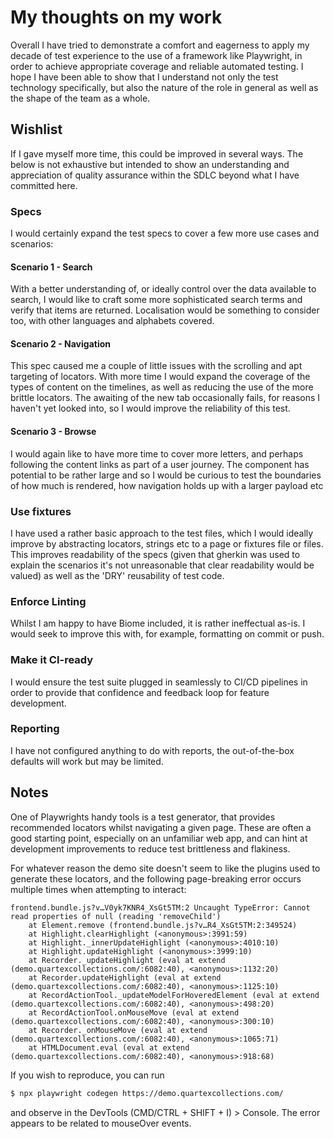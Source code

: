 # My thoughts on my work
Overall I have tried to demonstrate a comfort and eagerness to apply my decade of test experience to the use of a framework like Playwright, in order to achieve appropriate coverage and reliable automated testing. I hope I have been able to show that I understand not only the test technology specifically, but also the nature of the role in general as well as the shape of the team as a whole. 

## Wishlist 
If I gave myself more time, this could be improved in several ways. The below is not exhaustive but intended to show an understanding and appreciation of quality assurance within the SDLC beyond what I have committed here. 

### Specs
I would certainly expand the test specs to cover a few more use cases and scenarios:

#### Scenario 1 - Search
With a better understanding of, or ideally control over the data available to search, I would like to craft some more sophisticated search terms and verify that items are returned. Localisation would be something to consider too, with other languages and alphabets covered.

#### Scenario 2 - Navigation
This spec caused me a couple of little issues with the scrolling and apt targeting of locators. With more time I would expand the coverage of the types of content on the timelines, as well as reducing the use of the more brittle locators.
The awaiting of the new tab occasionally fails, for reasons I haven't yet looked into, so I would improve the reliability of this test.

#### Scenario 3 - Browse
I would again like to have more time to cover more letters, and perhaps following the content links as part of a user journey. The component has potential to be rather large and so I would be curious to test the boundaries of how much is rendered, how navigation holds up with a larger payload etc

### Use fixtures
I have used a rather basic approach to the test files, which I would ideally improve by abstracting locators, strings etc to a page or fixtures file or files. This improves readability of the specs (given that gherkin was used to explain the scenarios it's not unreasonable that clear readability would be valued) as well as the 'DRY' reusability of test code.

### Enforce Linting 
Whilst I am happy to have Biome included, it is rather ineffectual as-is. I would seek to improve this with, for example, formatting on commit or push.

### Make it CI-ready
I would ensure the test suite plugged in seamlessly to CI/CD pipelines in order to provide that confidence and feedback loop for feature development.

### Reporting
I have not configured anything to do with reports, the out-of-the-box defaults will work but may be limited.


## Notes
One of Playwrights handy tools is a test generator, that provides recommended locators whilst navigating a given page.
These are often a good starting point, especially on an unfamiliar web app, and can hint at development improvements to reduce test brittleness and flakiness.

For whatever reason the demo site doesn't seem to like the plugins used to generate these locators, and the following page-breaking error occurs multiple times when attempting to interact:
```err
frontend.bundle.js?v…V0yk7KNR4_XsGt5TM:2 Uncaught TypeError: Cannot read properties of null (reading 'removeChild')
    at Element.remove (frontend.bundle.js?v…R4_XsGt5TM:2:349524)
    at Highlight.clearHighlight (<anonymous>:3991:59)
    at Highlight._innerUpdateHighlight (<anonymous>:4010:10)
    at Highlight.updateHighlight (<anonymous>:3999:10)
    at Recorder._updateHighlight (eval at extend (demo.quartexcollections.com/:6082:40), <anonymous>:1132:20)
    at Recorder.updateHighlight (eval at extend (demo.quartexcollections.com/:6082:40), <anonymous>:1125:10)
    at RecordActionTool._updateModelForHoveredElement (eval at extend (demo.quartexcollections.com/:6082:40), <anonymous>:498:20)
    at RecordActionTool.onMouseMove (eval at extend (demo.quartexcollections.com/:6082:40), <anonymous>:300:10)
    at Recorder._onMouseMove (eval at extend (demo.quartexcollections.com/:6082:40), <anonymous>:1065:71)
    at HTMLDocument.eval (eval at extend (demo.quartexcollections.com/:6082:40), <anonymous>:918:68)
```

If you wish to reproduce, you can run
```bash
$ npx playwright codegen https://demo.quartexcollections.com/
```

and observe in the DevTools (CMD/CTRL + SHIFT + I) > Console. The error appears to be related to mouseOver events.
